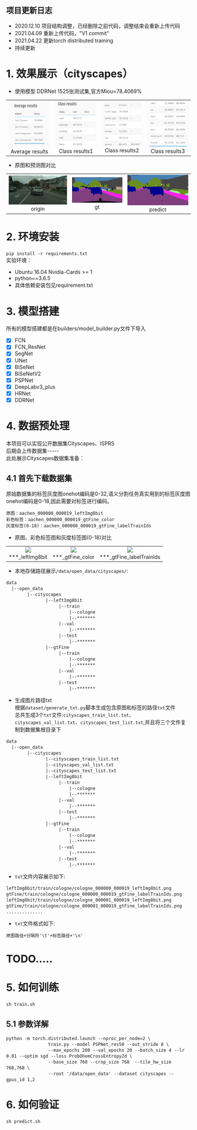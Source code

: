 ## 项目更新日志
- 2020.12.10 项目结构调整，已经删除之前代码，调整结束会重新上传代码
- 2021.04.09 重新上传代码，"V1 commit"
- 2021.04.22 更新torch distributed training
- 持续更新

# 1. 效果展示（cityscapes）
- 使用模型 DDRNet 1525张测试集,官方Miou=78.4069%

<table>
    <tr>
        <td ><center><img src="https://github.com/Deeachain/Segmentation-Pytorch/blob/master/example/average_results.png"><div align = "center">Average results</div></td>
        <td ><center><img src="https://github.com/Deeachain/Segmentation-Pytorch/blob/master/example/class_results1.png"><div align = "center">Class results1</div></center></td>
        <td ><center><img src="https://github.com/Deeachain/Segmentation-Pytorch/blob/master/example/class_results2.png"><div align = "center">Class results2</div></center></td>
        <td ><center><img src="https://github.com/Deeachain/Segmentation-Pytorch/blob/master/example/class_results3.png"><div align = "center">Class results3</div></center></td>
    </tr>
</table>

- 原图和预测图对比
<table>
    <tr>
        <td ><center><img src="https://github.com/Deeachain/Segmentation-Pytorch/blob/master/example/lindau_000000_000019_leftImg8bit.png"><div align = "center">origin</div></td>
        <td ><center><img src="https://github.com/Deeachain/Segmentation-Pytorch/blob/master/example/lindau_000000_000019_leftImg8bit_gt.png"><div align = "center">gt</div></center></td>
        <td ><center><img src="https://github.com/Deeachain/Segmentation-Pytorch/blob/master/example/lindau_000000_000019_leftImg8bit_color.png"><div align = "center">predict</div></center></td>
    </tr>
</table>

# 2. 环境安装
```pip install -r requirements.txt```<br>
实验环境： 
- Ubuntu 16.04 Nvidia-Cards >= 1
- python==3.6.5<br>
- 具体依赖安装包见requirement.txt<br>

# 3. 模型搭建
所有的模型搭建都是在builders/model_builder.py文件下导入<br>
- [x] FCN
- [x] FCN_ResNet
- [x] SegNet
- [x] UNet
- [x] BiSeNet
- [x] BiSeNetV2
- [x] PSPNet
- [x] DeepLabv3_plus
- [x] HRNet
- [x] DDRNet

# 4. 数据预处理
本项目可以实现公开数据集Cityscapes、ISPRS<br>
后期会上传数据集-----<br>
此处展示Cityscapes数据集准备：

## 4.1 首先下载数据集
原始数据集的标签灰度图onehot编码是0-32,语义分割任务真实用到的标签灰度图onehot编码是0-18,因此需要对标签进行编码。
```
原图：aachen_000000_000019_leftImg8bit
彩色标签：aachen_000000_000019_gtFine_color
灰度标签(0-18)：aachen_000000_000019_gtFine_labelTrainIds
```

- 原图、彩色标签图和灰度标签图(0-18)对比
<table>
    <tr>
        <td ><center><img src="https://github.com/Deeachain/Segmentation-Pytorch/blob/master/example/aachen_000000_000019_leftImg8bit.png"><div align = "center">***_leftImg8bit</div></td>
        <td ><center><img src="https://github.com/Deeachain/Segmentation-Pytorch/blob/master/example/aachen_000000_000019_gtFine_color.png"><div align = "center">***_gtFine_color</div></center></td>
        <td ><center><img src="https://github.com/Deeachain/Segmentation-Pytorch/blob/master/example/aachen_000000_000019_gtFine_labelTrainIds.png"><div align = "center">***_gtFine_labelTrainIds</div></center></td>
    </tr>
</table>

- 本地存储路径展示`/data/open_data/cityscapes/`:
```
data
  |--open_data
        |--cityscapes
               |--leftImg8bit
                    |--train
                        |--cologne
                        |--*******
                    |--val
                        |--*******
                    |--test
                        |--*******
               |--gtFine
                    |--train
                        |--cologne
                        |--*******
                    |--val
                        |--*******
                    |--test
                        |--*******
```

- 生成图片路径txt<br>
根据`dataset/generate_txt.py`脚本生成包含原图和标签的路径`txt`文件<br>
总共生成3个`txt`文件:`cityscapes_train_list.txt`、`cityscapes_val_list.txt`、`cityscapes_test_list.txt`,并且将三个文件复制到数据集根目录下<br>
```
data
  |--open_data
        |--cityscapes
               |--cityscapes_train_list.txt
               |--cityscapes_val_list.txt
               |--cityscapes_test_list.txt
               |--leftImg8bit
                    |--train
                        |--cologne
                        |--*******
                    |--val
                        |--*******
                    |--test
                        |--*******
               |--gtFine
                    |--train
                        |--cologne
                        |--*******
                    |--val
                        |--*******
                    |--test
                        |--*******
```

- `txt`文件内容展示如下:
```
leftImg8bit/train/cologne/cologne_000000_000019_leftImg8bit.png gtFine/train/cologne/cologne_000000_000019_gtFine_labelTrainIds.png
leftImg8bit/train/cologne/cologne_000001_000019_leftImg8bit.png gtFine/train/cologne/cologne_000001_000019_gtFine_labelTrainIds.png
..............
```

- `txt`文件格式如下:
```
原图路径+分隔符'\t'+标签路径+'\n'
```


# TODO.....
# 5. 如何训练
```
sh train.sh
```
## 5.1 参数详解
```
python -m torch.distributed.launch --nproc_per_node=2 \
                train.py --model PSPNet_res50 --out_stride 8 \
                --max_epochs 200 --val_epochs 20 --batch_size 4 --lr 0.01 --optim sgd --loss ProbOhemCrossEntropy2d \
                --base_size 768 --crop_size 768  --tile_hw_size 768,768 \
                --root '/data/open_data' --dataset cityscapes --gpus_id 1,2
```
# 6. 如何验证
```
sh predict.sh
```